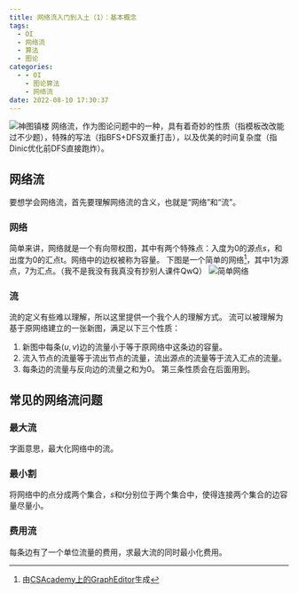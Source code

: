 ```yaml
---
title: 网络流入门到入土（1）：基本概念
tags:
  - OI
  - 网络流
  - 算法
  - 图论
categories:
  - - OI
    - 图论算法
    - 网络流
date: 2022-08-10 17:30:37
---
```


![神图镇楼](1.jpg)
网络流，作为图论问题中的一种，具有着奇妙的性质（指模板改改能过不少题），特殊的写法（指BFS+DFS双重打击），以及优美的时间复杂度（指Dinic优化前DFS直接跑炸）。
## 网络流
要想学会网络流，首先要理解网络流的含义，也就是“网络”和“流”。
### 网络
简单来讲，网络就是一个有向带权图，其中有两个特殊点：入度为0的源点$s$，和出度为0的汇点t。网络中的边权被称为容量。
下图是一个简单的网络[^1]，其中1为源点，7为汇点。（我不是我没有我真没有抄别人课件QwQ）
![简单网络](2.png)
### 流
流的定义有些难以理解，所以这里提供一个我个人的理解方式。
流可以被理解为基于原网络建立的一张新图，满足以下三个性质：
1. 新图中每条$(u,v)$边的流量小于等于原网络中这条边的容量。
2. 流入节点的流量等于流出节点的流量，流出源点的流量等于流入汇点的流量。
3. 每条边的流量与反向边的流量之和为0。
第三条性质会在后面用到。
## 常见的网络流问题
### 最大流
字面意思，最大化网络中的流。
### 最小割
将网络中的点分成两个集合，$s$和$t$分别位于两个集合中，使得连接两个集合的边容量尽量小。
### 费用流
每条边有了一个单位流量的费用，求最大流的同时最小化费用。

[^1]:由[CSAcademy上的GraphEditor](https://csacademy.com/app/graph_editor/)生成 